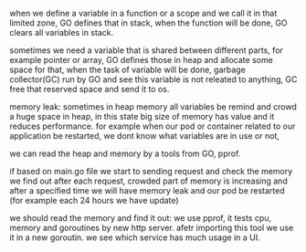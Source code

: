 when we define a variable in a function or a scope and we call it in that limited zone, GO defines that in stack,
when the function will be done, GO clears all variables in stack.

sometimes we need a variable that is shared between different parts, for example pointer or array, GO defines those in heap and allocate some space for that, when the task of variable will be done, garbage collector(GC) run by GO and see this variable is not releated to anything,
GC free that reserved space and send it to os.

memory leak:
sometimes in heap memory all variables be remind and crowd a huge space in heap, in this state big size of memory has value and it reduces performance.
for example when our pod or container related to our application be restarted, we dont know what variables are in use or not,

we can read the heap and memory by a tools from GO, pprof.


if based on main.go file we start to sending request and check the memory we find out after each request, crowded part of memory is increasing and after a specified time we will have memory leak and our pod be restarted (for example each 24 hours we have update)

we should read the memory and find it out:
we use pprof, it tests cpu, memory and goroutines by new http server.
afetr importing this tool we use it in a new goroutin.
we see which service has much usage in a UI.